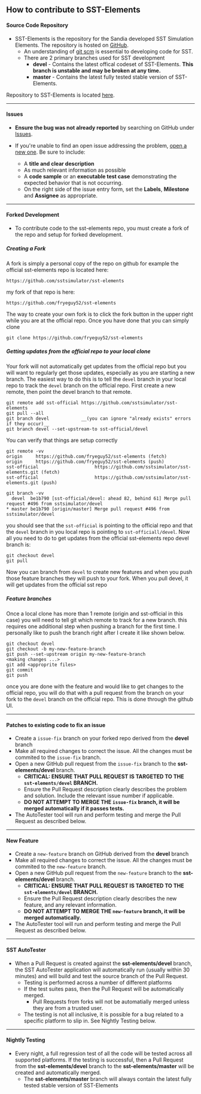 ## How to contribute to SST-Elements

#### **Source Code Repository**

* SST-Elements is the repository for the Sandia developed SST Simulation Elements.  The repository is hosted on [GitHub](https://github.com).
   * An understanding of [git scm](https://git-scm.com/) is essential to developing code for SST.
   * There are 2 primary branches used for SST development
      * **devel** - Contains the latest offical codeset of SST-Elements.  **This branch is unstable and may be broken at any time.**
      * **master** - Contains the latest fully tested stable version of SST-Elements.

Repository to SST-Elements is located [here](https://github.com/sstsimulator/sst-elements).

---

#### **Issues**

* **Ensure the bug was not already reported** by searching on GitHub under [Issues](https://github.com/sstsimulator/sst-elements/issues).

* If you're unable to find an open issue addressing the problem, [open a new one](https://github.com/sstsimulator/sst-elements/issues/new). Be sure to include: 
   * A **title and clear description** 
   * As much relevant information as possible
   * A **code sample** or an **executable test case** demonstrating the expected behavior that is not occurring.
   * On the right side of the issue entry form, set the **Labels**, **Milestone** and **Assignee** as appropriate.

---

#### **Forked Development**

* To contribute code to the sst-elements repo, you must create a fork of the repo and setup for forked development.

##### Creating a Fork
A fork is simply a personal copy of the repo on github for example the official sst-elements repo is located here:

`https://github.com/sstsimulator/sst-elements`

my fork of that repo is here:

`https://github.com/fryeguy52/sst-elements`


The way to create your own fork is to click the fork button in the upper right while you are at the official repo. Once you have done that you can simply clone

```
git clone https://github.com/fryeguy52/sst-elements
```

##### Getting updates from the official repo to your local clone

Your fork will not automatically get updates from the official repo but you will want to regularly get those updates, especially as you are starting a new branch. The easiest way to do this is to tell the `devel` branch in your local repo to track the `devel` branch on the official repo. First create a new remote, then point the devel branch to that remote.

```
git remote add sst-official https://github.com/sstsimulator/sst-elements
git pull --all
git branch devel            __(you can ignore "already exists" errors if they occur)__
git branch devel --set-upstream-to sst-official/devel
```
You can verify that things are setup correctly

```
git remote -vv
origin	   https://github.com/fryeguy52/sst-elements (fetch)
origin	   https://github.com/fryeguy52/sst-elements (push)
sst-official					 https://github.com/sstsimulator/sst-elements.git (fetch)
sst-official					 https://github.com/sstsimulator/sst-elements.git (push)

git branch -vv
  devel  be1b790 [sst-official/devel: ahead 82, behind 61] Merge pull request #496 from sstsimulator/devel
* master be1b790 [origin/master] Merge pull request #496 from sstsimulator/devel
```
you should see that the `sst-official` is pointing to the official repo and that the `devel` branch in you local repo is pointing to `sst-officiall/devel`. Now all you need to do to get updates from the official sst-elements repo devel branch is:

```
git checkout devel
git pull
```

Now you can branch from `devel` to create new features and when you push those feature branches they will push to your fork. When you pull devel, it will get updates from the official sst repo

##### Feature branches
Once a local clone has more than 1 remote (origin and sst-official in this case) you will need to tell git which remote to track for a new branch.  this requires one additional step when pushing a branch for the first time.  I personally like to push the branch right after I create it like shown below.

```
git checkout devel
git checkout -b my-new-feature-branch
git push --set-upstream origin my-new-feature-branch
<making changes ...>
git add <approprite files>
git commit
git push
```

once you are done with the feature and would like to get changes to the official repo, you will do that with a pull request from the branch on your fork to the `devel` branch on the official repo. This is done through the github UI.

---

#### **Patches to existing code to fix an issue**

* Create a `issue-fix` branch on your forked repo derived from the **devel** branch  
* Make all required changes to correct the issue. All the changes must be commited to the `issue-fix` branch.
* Open a new GitHub pull request from the `issue-fix` branch to the **sst-elements/devel** branch.
   * **CRITICAL: ENSURE THAT PULL REQUEST IS TARGETED TO THE `sst-elements/devel` BRANCH.**
   * Ensure the Pull Request description clearly describes the problem and solution. Include the relevant issue number if applicable.
   *  **DO NOT ATTEMPT TO MERGE THE `issue-fix` branch, it will be merged automatically if it passes tests.**
* The AutoTester tool will run and perform testing and merge the Pull Request as described below.

---

#### **New Feature**

* Create a `new-feature` branch on GitHub derived from the **devel** branch  
* Make all required changes to correct the issue. All the changes must be commited to the `new-feature` branch.
* Open a new GitHub pull request from the `new-feature` branch to the **sst-elements/devel** branch.
   * **CRITICAL: ENSURE THAT PULL REQUEST IS TARGETED TO THE `sst-elements/devel` BRANCH.**
   * Ensure the Pull Request description clearly describes the new feature, and any relevant information.
   *  **DO NOT ATTEMPT TO MERGE THE `new-feature` branch, it will be merged automatically.**
* The AutoTester tool will run and perform testing and merge the Pull Request as described below.

---

#### **SST AutoTester**

* When a Pull Request is created against the **sst-elements/devel** branch, the SST AutoTester application will automatically run (usually within 30 minutes) and will build and test the source branch of the Pull Request.  
   * Testing is performed across a number of different platforms
   * If the test suites pass, then the Pull Request will be automatically merged.  
      * Pull Requests from forks will not be automatially merged unless they are from a trusted user.
   * The testing is not all inclusive, it is possible for a bug related to a specific platform to slip in.  See Nightly Testing below.
   
---

#### **Nightly Testing**

* Every night, a full regression test of all the code will be tested across all supported platforms.  If the testing is successful, then a Pull Request from the **sst-elements/devel** branch to the **sst-elements/master** will be created and automatically merged.
   * The **sst-elements/master** branch will always contain the latest fully tested stable version of SST-Elements



